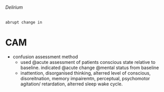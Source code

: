 ###### Delirium
    abrupt change in 

# CAM
- confusion assessment method
    + used @acute assessment of patients conscious state relative to baseline. indicated @acute change @mental status from baseline
    + inattention, disorganised thinking, alterred level of conscious, disoreitnation, memory impairemtn, perceptual, psychomotor agitation/ retardation, alterred sleep wake cycle.